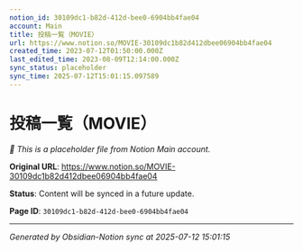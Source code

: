 ```yaml
---
notion_id: 30109dc1-b82d-412d-bee0-6904bb4fae04
account: Main
title: 投稿一覧（MOVIE）
url: https://www.notion.so/MOVIE-30109dc1b82d412dbee06904bb4fae04
created_time: 2023-07-12T01:50:00.000Z
last_edited_time: 2023-08-09T12:14:00.000Z
sync_status: placeholder
sync_time: 2025-07-12T15:01:15.097589
---
```


# 投稿一覧（MOVIE）

*🔄 This is a placeholder file from Notion Main account.*

**Original URL**: https://www.notion.so/MOVIE-30109dc1b82d412dbee06904bb4fae04

**Status**: Content will be synced in a future update.

**Page ID**: `30109dc1-b82d-412d-bee0-6904bb4fae04`

---

*Generated by Obsidian-Notion sync at 2025-07-12 15:01:15*
